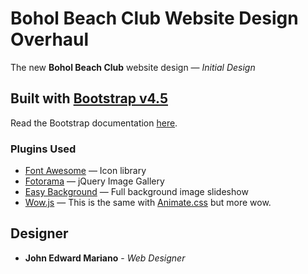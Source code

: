 # Bohol Beach Club Website Design Overhaul
The new **Bohol Beach Club** website design — *Initial Design*

## Built with [Bootstrap v4.5](https://getbootstrap.com/)
Read the Bootstrap documentation [here](https://getbootstrap.com/docs/4.5/getting-started/introduction/).


### Plugins Used

* [Font Awesome](https://fontawesome.com/) — Icon library
* [Fotorama](https://fotorama.io/) — jQuery Image Gallery
* [Easy Background](https://github.com/eugeniosegala/easy_background) — Full background image slideshow
* [Wow.js](https://wowjs.uk/) — This is the same with [Animate.css](https://animate.style/) but more wow.

## Designer

* **John Edward Mariano** - *Web Designer*
